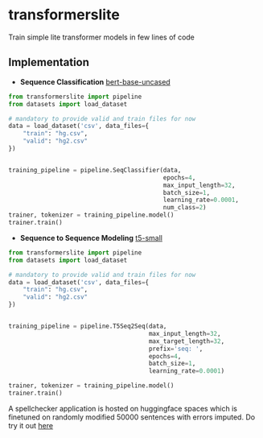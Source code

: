 # transformerslite
Train simple lite transformer models in few lines of code

## Implementation

- **Sequence Classification** [bert-base-uncased](https://huggingface.co/transformers/pretrained_models.html)

```python
from transformerslite import pipeline
from datasets import load_dataset

# mandatory to provide valid and train files for now
data = load_dataset('csv', data_files={
    "train": "hg.csv",
    "valid": "hg2.csv"
})


training_pipeline = pipeline.SeqClassifier(data, 
                                           epochs=4, 
                                           max_input_length=32, 
                                           batch_size=1,
                                           learning_rate=0.0001, 
                                           num_class=2)
trainer, tokenizer = training_pipeline.model()
trainer.train()
```

- **Sequence to Sequence Modeling** [t5-small](https://huggingface.co/transformers/pretrained_models.html)

```python
from transformerslite import pipeline
from datasets import load_dataset

# mandatory to provide valid and train files for now
data = load_dataset('csv', data_files={
    "train": "hg.csv",
    "valid": "hg2.csv"
})


training_pipeline = pipeline.T5Seq2Seq(data,
                                       max_input_length=32,
                                       max_target_length=32, 
                                       prefix='seq: ',
                                       epochs=4, 
                                       batch_size=1,
                                       learning_rate=0.0001)

trainer, tokenizer = training_pipeline.model()
trainer.train()
```

A spellchecker application is hosted on huggingface spaces which is finetuned on randomly modified 50000 sentences with errors imputed. 
Do try it out [here](https://huggingface.co/spaces/vishnun/SpellCorrectorT5)
